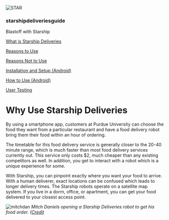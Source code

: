 ![STAR](https://starshipdeliveriesguide.files.wordpress.com/2019/10/cropped-starshiplogo.jpg)

### **starshipdeliveriesguide**

Blastoff with Starship

[What is Starship Deliveries](index.md)

[Reasons to Use](why.md)

[Reasons Not to Use](whynot.md)

[Installation and Setup (Android)](setup.md)

[How to Use (Android)](how.md)

[User Testing](usertesting.md)

# Why Use Starship Deliveries

By using a smartphone app, customers at Purdue University can choose the food they want from a particular restaurant and have a food delivery robot bring them their food within an hour of ordering.

The timetable for this food delivery service is generally closer to the 20-40 minute range, which is much faster than most food delivery services currently out. This service only costs $2, much cheaper than any existing competitors as well. In addition, you get to interact with a robot which is a unique experience for some.

With Starship, you can pinpoint exactly where you want your food to arrive. With a human deliverer, exact locations can be confused which leads to longer delivery times. The Starship robots operate on a satellite map system. If you live in a dorm, office, or apartment, you can get your food delivered to your closest access point.

![mitchdan](https://starshipdeliveriesguide.files.wordpress.com/2019/10/goodstarshiprobot.jpg)
*Mitch Daniels opening a Starship Deliveries robot to get his food order. ([Credit](https://www.engadget.com/2019/09/09/starship-delivery-robots-at-purdue-university/)*
